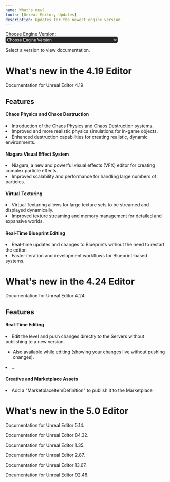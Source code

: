 ```yaml
---
name: What's new?
tools: [Unreal Editor, Updates]
description: Updates for the newest engine version.
---
```

<html>
<head>
  <style>
    body {
    background-image: url('https://edc-cdn.net/assets/images/bg-header-unreal-engine.png');
    background-repeat: no-repeat;
    background-attachment: fixed;
}
    #ticketForm select {
      width: 350px;
      border-radius: 5px;
      outline: none;
      background-color: #242526;
      color: #fff;
    }

    .documentationSection {
      display: none;
    }
  </style>
</head>

<body>

  <form id="ticketForm">
    <label for="engineversion">Choose Engine Version:</label>
    <select id="engineversion" name="engineversion" onchange="updateText()">
      <option value="select">Choose Engine Version</option>
        <option value="419">Unreal Editor 4.19 Documentation</option>
        <option value="424">Unreal Editor 4.24 Documentation</option>
        <option value="500">Unreal Editor 5.0 Documentation</option>
    </select>
  </form>

  <div id="documentationText" class="documentationSection">
    <p>Select a version to view documentation.</p>
  </div>

  <div id="version419" class="documentationSection">
    <h1>What's new in the 4.19 Editor</h1>
    <p>Documentation for Unreal Editor 4.19</p>
    <h2>Features</h2>
    <h4>Chaos Physics and Chaos Destruction</h4>
        <li>Introduction of the Chaos Physics and Chaos Destruction systems.</li>
        <li>Improved and more realistic physics simulations for in-game objects.</li>
        <li>Enhanced destruction capabilities for creating realistic, dynamic environments.</li>
    <h4>Niagara Visual Effect System</h4>
        <li>Niagara, a new and powerful visual effects (VFX) editor for creating complex particle effects.</li>
        <li>Improved scalability and performance for handling large numbers of particles.</li>
    <h4>Virtual Texturing</h4>
        <li>Virtual Texturing allows for large texture sets to be streamed and displayed dynamically.</li>
        <li>Improved texture streaming and memory management for detailed and expansive worlds.</li>
    <h4>Real-Time Blueprint Editing</h4>
        <li>Real-time updates and changes to Blueprints without the need to restart the editor.</li>
        <li>Faster iteration and development workflows for Blueprint-based systems.</li>
  </div>

  <div id="version424" class="documentationSection">
    <h1>What's new in the 4.24 Editor</h1>
    <p>Documentation for Unreal Editor 4.24.</p>
    <h2>Features</h2>
    <h4>Real-Time Editing</h4>
      <li>Edit the level and push changes directly to the Servers without publishing to a new version.</li>
      <ul><li>Also available while editing (showing your changes live without pushing changes).</li></ul>
      <li>...</li>
    <h4>Creative and Marketplace Assets</h4>
      <li>Add a "MarketplaceItemDefinition" to publish it to the Marketplace</li>
  </div>

  <div id="version500" class="documentationSection">
    <h1>What's new in the 5.0 Editor</h1>
  </div>

  <div id="version514" class="documentationSection">
    <p>Documentation for Unreal Editor 5.14.</p>
  </div>

  <div id="version8432" class="documentationSection">
    <p>Documentation for Unreal Editor 84.32.</p>
  </div>

  <div id="version135" class="documentationSection">
    <p>Documentation for Unreal Editor 1.35.</p>
  </div>

  <div id="version287" class="documentationSection">
    <p>Documentation for Unreal Editor 2.87.</p>
  </div>

  <div id="version1367" class="documentationSection">
    <p>Documentation for Unreal Editor 13.67.</p>
  </div>

  <div id="version9248" class="documentationSection">
    <p>Documentation for Unreal Editor 92.48.</p>
  </div>

  <script>
    function updateText() {
      var selectedVersion = document.getElementById("engineversion").value;
      hideAllSections();
      showSelectedSection(selectedVersion);
    }

    function hideAllSections() {
      var sections = document.getElementsByClassName("documentationSection");
      for (var i = 0; i < sections.length; i++) {
        sections[i].style.display = "none";
      }
    }

    function showSelectedSection(version) {
      var sectionId = "version" + version;
      var selectedSection = document.getElementById(sectionId);
      if (selectedSection) {
        selectedSection.style.display = "block";
      } else {
        document.getElementById("documentationText").style.display = "block";
      }
    }
  </script>
</body>
</html>

